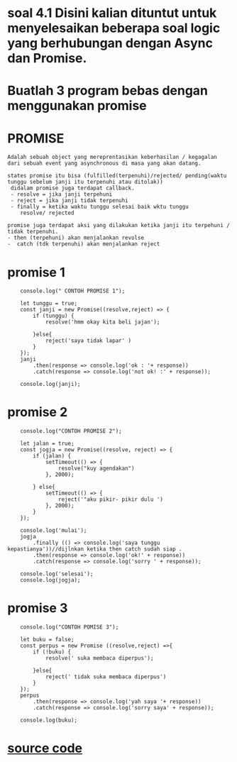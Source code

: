 # soal 4.1 Disini kalian dituntut untuk menyelesaikan beberapa soal logic yang berhubungan dengan Async dan Promise.

# Buatlah 3 program bebas dengan menggunakan promise

# PROMISE 
    Adalah sebuah object yang mereprentasikan keberhasilan / kegagalan dari sebuah event yang asynchronous di masa yang akan datang. 

    states promise itu bisa (fulfilled(terpenuhi)/rejected/ pending(waktu tunggu sebelum janji itu terpenuhi atau ditolak))
     didalam promise juga terdapat callback.
     - resolve = jika janji terpehuni       
     - reject = jika janji tidak terpenuhi
     - finally = ketika waktu tunggu selesai baik wktu tunggu  
        resolve/ rejected
    
    promise juga terdapat aksi yang dilakukan ketika janji itu terpehuni / tidak terpenuhi.
    - then (terpehuni) akan menjalankan revolse
    -  catch (tdk terpenuhi) akan menjalankan reject

# promise 1 
        console.log(" CONTOH PROMISE 1");

        let tunggu = true;
        const janji = new Promise((resolve,reject) => {
            if (tunggu) {
                resolve('hmm okay kita beli jajan');
                
            }else{
                reject('saya tidak lapar' )
            }
        });
        janji
            .then(response => console.log('ok : '+ response))
            .catch(response => console.log('not ok! :' + response));

        console.log(janji);
# promise 2
        console.log("CONTOH PROMISE 2");

        let jalan = true;
        const jogja = new Promise((resolve, reject) => {
            if (jalan) {
                setTimeout(() => {
                    resolve("kuy agendakan")
                }, 2000);
                
            } else{
                setTimeout(() => {
                    reject('"aku pikir- pikir dulu ')
                }, 2000);
            }
        }); 

        console.log('mulai');
        jogja
            .finally (() => console.log('saya tunggu kepastianya'))//dijlnkan ketika then catch sudah siap .  
            .then(response => console.log('ok!' + response))
            .catch(response => console.log('sorry ' + response));

        console.log('selesai');
        console.log(jogja);
# promise 3

        console.log("CONTOH POMISE 3");

        let buku = false;
        const perpus = new Promise ((resolve,reject) =>{
            if (!buku) {
                resolve(' suka membaca diperpus');
                
            }else{
                reject(' tidak suka membaca diperpus')
            }
        });
        perpus
            .then(response => console.log('yah saya '+ response))
            .catch(response => console.log('sorry saya' + response));

        console.log(buku);

# [source code](https://github.com/ziyanfadilla/ujian_chunin/blob/main/soal%204/1.js)